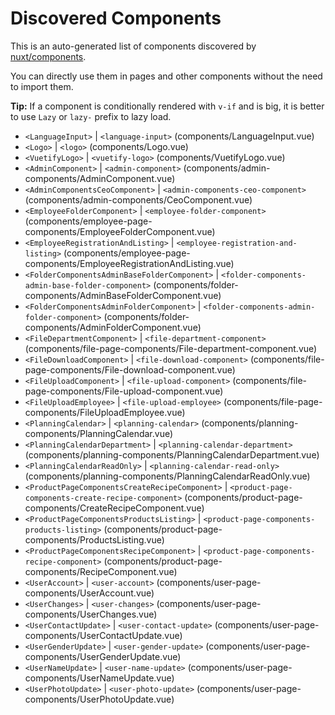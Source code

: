 # Discovered Components

This is an auto-generated list of components discovered by [nuxt/components](https://github.com/nuxt/components).

You can directly use them in pages and other components without the need to import them.

**Tip:** If a component is conditionally rendered with `v-if` and is big, it is better to use `Lazy` or `lazy-` prefix to lazy load.

- `<LanguageInput>` | `<language-input>` (components/LanguageInput.vue)
- `<Logo>` | `<logo>` (components/Logo.vue)
- `<VuetifyLogo>` | `<vuetify-logo>` (components/VuetifyLogo.vue)
- `<AdminComponent>` | `<admin-component>` (components/admin-components/AdminComponent.vue)
- `<AdminComponentsCeoComponent>` | `<admin-components-ceo-component>` (components/admin-components/CeoComponent.vue)
- `<EmployeeFolderComponent>` | `<employee-folder-component>` (components/employee-page-components/EmployeeFolderComponent.vue)
- `<EmployeeRegistrationAndListing>` | `<employee-registration-and-listing>` (components/employee-page-components/EmployeeRegistrationAndListing.vue)
- `<FolderComponentsAdminBaseFolderComponent>` | `<folder-components-admin-base-folder-component>` (components/folder-components/AdminBaseFolderComponent.vue)
- `<FolderComponentsAdminFolderComponent>` | `<folder-components-admin-folder-component>` (components/folder-components/AdminFolderComponent.vue)
- `<FileDepartmentComponent>` | `<file-department-component>` (components/file-page-components/File-department-component.vue)
- `<FileDownloadComponent>` | `<file-download-component>` (components/file-page-components/File-download-component.vue)
- `<FileUploadComponent>` | `<file-upload-component>` (components/file-page-components/File-upload-component.vue)
- `<FileUploadEmployee>` | `<file-upload-employee>` (components/file-page-components/FileUploadEmployee.vue)
- `<PlanningCalendar>` | `<planning-calendar>` (components/planning-components/PlanningCalendar.vue)
- `<PlanningCalendarDepartment>` | `<planning-calendar-department>` (components/planning-components/PlanningCalendarDepartment.vue)
- `<PlanningCalendarReadOnly>` | `<planning-calendar-read-only>` (components/planning-components/PlanningCalendarReadOnly.vue)
- `<ProductPageComponentsCreateRecipeComponent>` | `<product-page-components-create-recipe-component>` (components/product-page-components/CreateRecipeComponent.vue)
- `<ProductPageComponentsProductsListing>` | `<product-page-components-products-listing>` (components/product-page-components/ProductsListing.vue)
- `<ProductPageComponentsRecipeComponent>` | `<product-page-components-recipe-component>` (components/product-page-components/RecipeComponent.vue)
- `<UserAccount>` | `<user-account>` (components/user-page-components/UserAccount.vue)
- `<UserChanges>` | `<user-changes>` (components/user-page-components/UserChanges.vue)
- `<UserContactUpdate>` | `<user-contact-update>` (components/user-page-components/UserContactUpdate.vue)
- `<UserGenderUpdate>` | `<user-gender-update>` (components/user-page-components/UserGenderUpdate.vue)
- `<UserNameUpdate>` | `<user-name-update>` (components/user-page-components/UserNameUpdate.vue)
- `<UserPhotoUpdate>` | `<user-photo-update>` (components/user-page-components/UserPhotoUpdate.vue)
